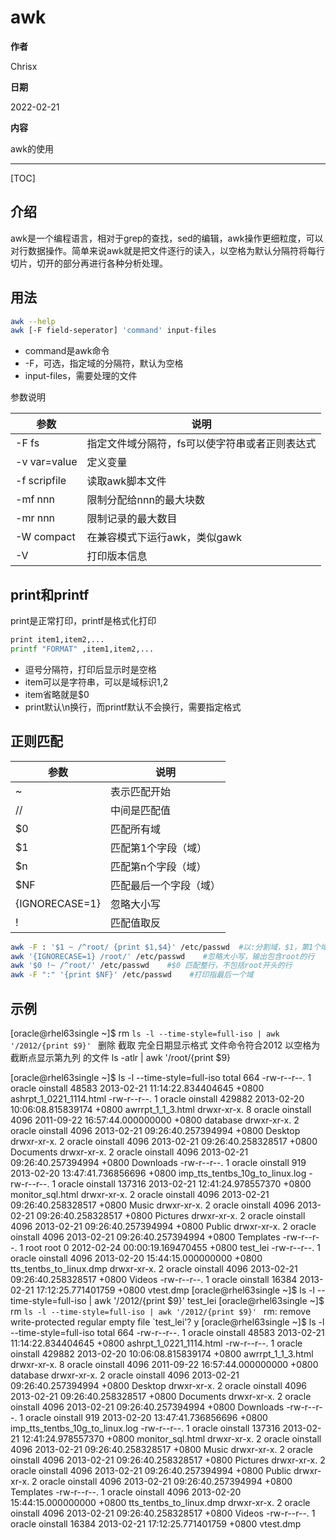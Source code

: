 # awk

**作者**

Chrisx

**日期**

2022-02-21

**内容**

awk的使用

----

[TOC]

## 介绍

awk是一个编程语言，相对于grep的查找，sed的编辑，awk操作更细粒度，可以对行数据操作。简单来说awk就是把文件逐行的读入，以空格为默认分隔符将每行切片，切开的部分再进行各种分析处理。

## 用法

```sh
awk --help
awk [-F field-seperator] 'command' input-files

```

* command是awk命令
* -F，可选，指定域的分隔符，默认为空格
* input-files，需要处理的文件

参数说明

| 参数         | 说明                                           |
| ------------ | ---------------------------------------------- |
| -F fs        | 指定文件域分隔符，fs可以使字符串或者正则表达式 |
| -v var=value | 定义变量                                       |
| -f scripfile | 读取awk脚本文件                                |
| -mf nnn      | 限制分配给nnn的最大块数                        |
| -mr nnn      | 限制记录的最大数目                             |
| -W compact   | 在兼容模式下运行awk，类似gawk                  |
| -V           | 打印版本信息                                   |

## print和printf

print是正常打印，printf是格式化打印

```sh
print item1,item2,...
printf "FORMAT" ,item1,item2,...

```

* 逗号分隔符，打印后显示时是空格
* item可以是字符串，可以是域标识$1,$2
* item省略就是$0
* print默认\n换行，而printf默认不会换行，需要指定格式



## 正则匹配

| 参数           | 说明                   |
| -------------- | ---------------------- |
| ~              | 表示匹配开始           |
| //             | 中间是匹配值           |
| $0             | 匹配所有域             |
| $1             | 匹配第1个字段（域）    |
| $n             | 匹配第n个字段（域）    |
| $NF            | 匹配最后一个字段（域） |
| {IGNORECASE=1} | 忽略大小写             |
| !              | 匹配值取反             |

```sh
awk -F : '$1 ~ /^root/ {print $1,$4}' /etc/passwd  #以:分割域，$1，第1个域，匹配以root开头的，打印第1列和第4列
awk '{IGNORECASE=1} /root/' /etc/passwd    #忽略大小写，输出包含root的行
awk '$0 !~ /^root/' /etc/passwd    #$0 匹配整行，不包括root开头的行
awk -F ":" '{print $NF}' /etc/passwd    #打印指最后一个域
```




## 示例


[oracle@rhel63single ~]$ rm `ls -l --time-style=full-iso | awk '/2012/{print $9}' `
删除 
截取 完全日期显示格式 文件命令符合2012 以空格为截断点显示第九列
的文件
ls -atlr | awk '/root/{print $9}

[oracle@rhel63single ~]$ ls -l --time-style=full-iso 
total 664
-rw-r--r--. 1 oracle oinstall  48583 2013-02-21 11:14:22.834404645 +0800 ashrpt_1_0221_1114.html
-rw-r--r--. 1 oracle oinstall 429882 2013-02-20 10:06:08.815839174 +0800 awrrpt_1_1_3.html
drwxr-xr-x. 8 oracle oinstall   4096 2011-09-22 16:57:44.000000000 +0800 database
drwxr-xr-x. 2 oracle oinstall   4096 2013-02-21 09:26:40.257394994 +0800 Desktop
drwxr-xr-x. 2 oracle oinstall   4096 2013-02-21 09:26:40.258328517 +0800 Documents
drwxr-xr-x. 2 oracle oinstall   4096 2013-02-21 09:26:40.257394994 +0800 Downloads
-rw-r--r--. 1 oracle oinstall    919 2013-02-20 13:47:41.736856696 +0800 imp_tts_tentbs_10g_to_linux.log
-rw-r--r--. 1 oracle oinstall 137316 2013-02-21 12:41:24.978557370 +0800 monitor_sql.html
drwxr-xr-x. 2 oracle oinstall   4096 2013-02-21 09:26:40.258328517 +0800 Music
drwxr-xr-x. 2 oracle oinstall   4096 2013-02-21 09:26:40.258328517 +0800 Pictures
drwxr-xr-x. 2 oracle oinstall   4096 2013-02-21 09:26:40.257394994 +0800 Public
drwxr-xr-x. 2 oracle oinstall   4096 2013-02-21 09:26:40.257394994 +0800 Templates
-rw-r--r--. 1 root   root          0 2012-02-24 00:00:19.169470455 +0800 test_lei
-rw-r--r--. 1 oracle oinstall   4096 2013-02-20 15:44:15.000000000 +0800 tts_tentbs_to_linux.dmp
drwxr-xr-x. 2 oracle oinstall   4096 2013-02-21 09:26:40.258328517 +0800 Videos
-rw-r--r--. 1 oracle oinstall  16384 2013-02-21 17:12:25.771401759 +0800 vtest.dmp
[oracle@rhel63single ~]$ ls -l --time-style=full-iso | awk '/2012/{print $9}'
test_lei
[oracle@rhel63single ~]$ rm `ls -l --time-style=full-iso | awk '/2012/{print $9}' `
rm: remove write-protected regular empty file `test_lei'? y
[oracle@rhel63single ~]$ ls -l --time-style=full-iso 
total 664
-rw-r--r--. 1 oracle oinstall  48583 2013-02-21 11:14:22.834404645 +0800 ashrpt_1_0221_1114.html
-rw-r--r--. 1 oracle oinstall 429882 2013-02-20 10:06:08.815839174 +0800 awrrpt_1_1_3.html
drwxr-xr-x. 8 oracle oinstall   4096 2011-09-22 16:57:44.000000000 +0800 database
drwxr-xr-x. 2 oracle oinstall   4096 2013-02-21 09:26:40.257394994 +0800 Desktop
drwxr-xr-x. 2 oracle oinstall   4096 2013-02-21 09:26:40.258328517 +0800 Documents
drwxr-xr-x. 2 oracle oinstall   4096 2013-02-21 09:26:40.257394994 +0800 Downloads
-rw-r--r--. 1 oracle oinstall    919 2013-02-20 13:47:41.736856696 +0800 imp_tts_tentbs_10g_to_linux.log
-rw-r--r--. 1 oracle oinstall 137316 2013-02-21 12:41:24.978557370 +0800 monitor_sql.html
drwxr-xr-x. 2 oracle oinstall   4096 2013-02-21 09:26:40.258328517 +0800 Music
drwxr-xr-x. 2 oracle oinstall   4096 2013-02-21 09:26:40.258328517 +0800 Pictures
drwxr-xr-x. 2 oracle oinstall   4096 2013-02-21 09:26:40.257394994 +0800 Public
drwxr-xr-x. 2 oracle oinstall   4096 2013-02-21 09:26:40.257394994 +0800 Templates
-rw-r--r--. 1 oracle oinstall   4096 2013-02-20 15:44:15.000000000 +0800 tts_tentbs_to_linux.dmp
drwxr-xr-x. 2 oracle oinstall   4096 2013-02-21 09:26:40.258328517 +0800 Videos
-rw-r--r--. 1 oracle oinstall  16384 2013-02-21 17:12:25.771401759 +0800 vtest.dmp